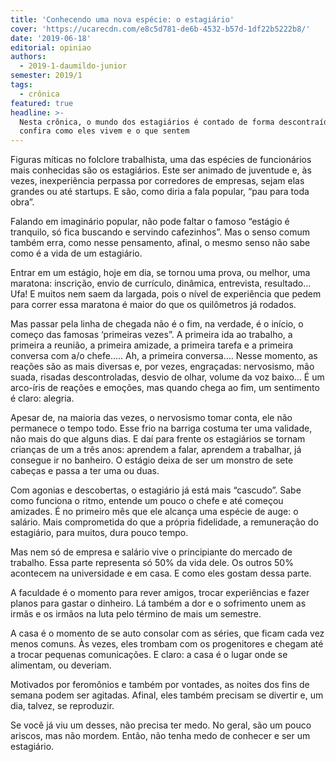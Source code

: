```yaml
---
title: 'Conhecendo uma nova espécie: o estagiário'
cover: 'https://ucarecdn.com/e8c5d781-de6b-4532-b57d-1df22b5222b8/'
date: '2019-06-18'
editorial: opiniao
authors:
  - 2019-1-daumildo-junior
semester: 2019/1
tags:
  - crônica
featured: true
headline: >-
  Nesta crônica, o mundo dos estagiários é contado de forma descontraída e leve,
  confira como eles vivem e o que sentem
---
```

Figuras míticas no folclore trabalhista, uma das espécies de funcionários mais conhecidas são os estagiários. Este ser animado de juventude e, às vezes, inexperiência perpassa por corredores de empresas, sejam elas grandes ou até startups. E são, como diria a fala popular, “pau para toda obra”.

Falando em imaginário popular, não pode faltar o famoso “estágio é tranquilo, só fica buscando e servindo cafezinhos”. Mas o senso comum também erra, como nesse pensamento, afinal, o mesmo senso não sabe como é a vida de um estagiário. 

Entrar em um estágio, hoje em dia, se tornou uma prova, ou melhor, uma maratona: inscrição, envio de currículo, dinâmica, entrevista, resultado… Ufa! E muitos nem saem da largada, pois o nível de experiência que pedem para correr essa maratona é maior do que os quilômetros já rodados.

Mas passar pela linha de chegada não é o fim, na verdade, é o início, o começo das famosas ‘primeiras vezes”. A primeira ida ao trabalho, a primeira a reunião, a primeira amizade, a primeira tarefa e a primeira conversa com a/o chefe….. Ah, a primeira conversa…. Nesse momento, as reações são as mais diversas e, por vezes, engraçadas: nervosismo, mão suada, risadas descontroladas, desvio de olhar, volume da voz baixo… É um arco-íris de reações e emoções, mas quando chega ao fim, um sentimento é claro: alegria.

Apesar de, na maioria das vezes, o nervosismo tomar conta, ele não permanece o tempo todo. Esse frio na barriga costuma ter uma validade, não mais do que alguns dias. E daí para frente os estagiários se tornam crianças de um a três anos: aprendem a falar, aprendem a trabalhar, já consegue ir no banheiro. O estágio deixa de ser um monstro de sete cabeças e passa a ter uma ou duas. 

Com agonias e descobertas, o estagiário já está mais “cascudo”. Sabe como funciona o ritmo, entende um pouco o chefe e até começou amizades. É no primeiro mês que ele alcança uma espécie de auge: o salário. Mais comprometida do que a própria fidelidade, a remuneração do estagiário, para muitos, dura pouco tempo.

Mas nem só de empresa e salário vive o principiante do mercado de trabalho. Essa parte representa só 50% da vida dele. Os outros 50% acontecem na universidade e em casa. E como eles gostam dessa parte. 

A faculdade é o momento para rever amigos, trocar experiências e fazer planos para gastar o dinheiro. Lá também a dor e o sofrimento unem as irmãs e os irmãos na luta pelo término de mais um semestre.

A casa é o momento de se auto consolar com as séries, que ficam cada vez menos comuns. Às vezes, eles trombam com os progenitores e chegam até a trocar pequenas comunicações. E claro: a casa é o lugar onde se alimentam, ou deveriam. 

Motivados por feromônios e também por vontades, as noites dos fins de semana podem ser agitadas. Afinal, eles também precisam se divertir e, um dia, talvez, se reproduzir.

Se você já viu um desses, não precisa ter medo. No geral, são um pouco ariscos, mas não mordem. Então, não tenha medo de conhecer e ser um estagiário.
